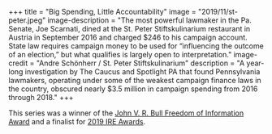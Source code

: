 +++
title = "Big Spending, Little Accountability"
image = "2019/11/st-peter.jpeg"
image-description = "The most powerful lawmaker in the Pa. Senate, Joe Scarnati, dined at the St. Peter Stiftskulinarium restaurant in Austria in September 2016 and charged $246 to his campaign account. State law requires campaign money to be used for “influencing the outcome of an election,” but what qualifies is largely open to interpretation."
image-credit = "Andre Schönherr / St. Peter Stiftskulinarium"
description = "A year-long investigation by The Caucus and Spotlight PA that found Pennsylvania lawmakers, operating under some of the weakest campaign finance laws in the country, obscured nearly $3.5 million in campaign spending from 2016 through 2018."
+++

This series was a winner of the [John V. R. Bull Freedom of Information Award](https://panewsmedia.org/awards/john-v-r-bull-freedom-of-information-award/) and a finalist for [2019 IRE Awards](https://www.ire.org/2019IREAwards).

